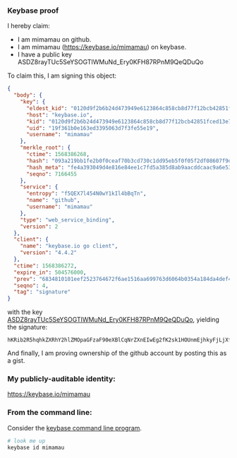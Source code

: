 ### Keybase proof

I hereby claim:

  * I am mimamau on github.
  * I am mimamau (https://keybase.io/mimamau) on keybase.
  * I have a public key ASDZ8rayTUc5SeYSOGTIWMuNd_Ery0KFH87RPnM9QeQDuQo

To claim this, I am signing this object:

```json
{
  "body": {
    "key": {
      "eldest_kid": "0120d9f2b6b24d473949e6123864c858cb8d77f12bcb42851fced13e733d41e403b90a",
      "host": "keybase.io",
      "kid": "0120d9f2b6b24d473949e6123864c858cb8d77f12bcb42851fced13e733d41e403b90a",
      "uid": "19f361b0e163ed3395063d7f3fe55e19",
      "username": "mimamau"
    },
    "merkle_root": {
      "ctime": 1568386268,
      "hash": "093a219bb1fe2b0f0ceaf70b3cd730c1dd95eb5f0f05f2df08607f9d98ff07fd39f72c72f4530677b60edfa6ed55edd8f12c9b6865b1ca40d28ab4bb74f35deb",
      "hash_meta": "fe4a393049d4e816e84ee1c7fd5a385d8ab9aacddcaac9a6e53e740b45b72148",
      "seqno": 7166455
    },
    "service": {
      "entropy": "f5QEX7l454N0wY1kIl4bBqTn",
      "name": "github",
      "username": "mimamau"
    },
    "type": "web_service_binding",
    "version": 2
  },
  "client": {
    "name": "keybase.io go client",
    "version": "4.4.2"
  },
  "ctime": 1568386272,
  "expire_in": 504576000,
  "prev": "6834810101eef2523764672f6ae1516aa699763d6064b0354a184da4def4709d",
  "seqno": 4,
  "tag": "signature"
}
```

with the key [ASDZ8rayTUc5SeYSOGTIWMuNd_Ery0KFH87RPnM9QeQDuQo](https://keybase.io/mimamau), yielding the signature:

```
hKRib2R5hqhkZXRhY2hlZMOpaGFzaF90eXBlCqNrZXnEIwEg2fK2sk1HOUnmEjhkyFjLjXfxK8tChR/O0T5zPUHkA7kKp3BheWxvYWTESpcCBMQgaDSBAQHu8lI3ZGcvauFRaqaZdj1gZLA1ShhNpN70cJ3EIJsK1QvBchy6NQAm/i28o9mmpo0Ma0RkgCkztHHbbabvAgHCo3NpZ8RAvUqKHWNP4P4r12cMsCRU/cpP6uuJq1h6LGSNEb/Td2khdIVG+U+HOK3uyQ9WA0ZRS+6HIRM3X6jD6f0l9IhFBahzaWdfdHlwZSCkaGFzaIKkdHlwZQildmFsdWXEIHn6FhxUADtFjktpbNTD9cJhiaLX0QnldPkskABYLIVwo3RhZ80CAqd2ZXJzaW9uAQ==

```

And finally, I am proving ownership of the github account by posting this as a gist.

### My publicly-auditable identity:

https://keybase.io/mimamau

### From the command line:

Consider the [keybase command line program](https://keybase.io/download).

```bash
# look me up
keybase id mimamau
```
